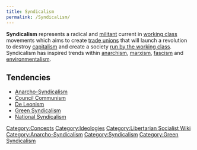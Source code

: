 ```yaml
---
title: Syndicalism
permalink: /Syndicalism/
---
```


**Syndicalism** represents a radical and
[militant](Militancy "wikilink") current in [working
class](Working_Class "wikilink") movements which aims to create [trade
unions](Trade_Union "wikilink") that will launch a revolution to destroy
[capitalism](capitalism "wikilink") and create a society [run by the
working class](Workers'_Self-Management "wikilink"). Syndicalism has
inspired trends within [anarchism](anarchism "wikilink"),
[marxism](marxism "wikilink"), [fascism](fascism "wikilink") and
[environmentalism](environmentalism "wikilink").

## Tendencies

- [Anarcho-Syndicalism](Anarcho-Syndicalism "wikilink")
- [Council Communism](Council_Communism "wikilink")
- [De Leonism](De_Leonism "wikilink")
- [Green Syndicalism](Green_Syndicalism "wikilink")
- [National Syndicalism](National_Syndicalism "wikilink")

[Category:Concepts](Category:Concepts "wikilink")
[Category:Ideologies](Category:Ideologies "wikilink")
[Category:Libertarian Socialist
Wiki](Category:Libertarian_Socialist_Wiki "wikilink")
[Category:Anarcho-Syndicalism](Category:Anarcho-Syndicalism "wikilink")
[Category:Syndicalism](Category:Syndicalism "wikilink") [Category:Green
Syndicalism](Category:Green_Syndicalism "wikilink")